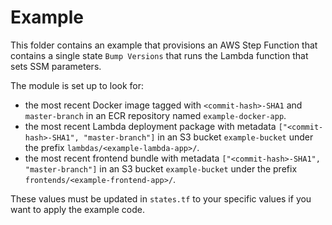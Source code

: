 # Example
This folder contains an example that provisions an AWS Step Function that contains a single state `Bump Versions` that runs the Lambda function that sets SSM parameters.

The module is set up to look for:
- the most recent Docker image tagged with `<commit-hash>-SHA1` and `master-branch` in an ECR repository named `example-docker-app`.
- the most recent Lambda deployment package with metadata `["<commit-hash>-SHA1", "master-branch"]` in an S3 bucket `example-bucket` under the prefix `lambdas/<example-lambda-app>/`.
- the most recent frontend bundle with metadata `["<commit-hash>-SHA1", "master-branch"]` in an S3 bucket `example-bucket` under the prefix `frontends/<example-frontend-app>/`.

These values must be updated in `states.tf` to your specific values if you want to apply the example code.
